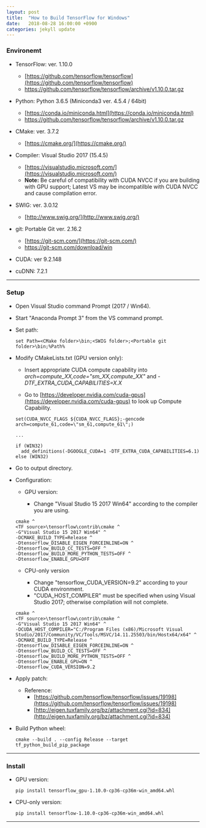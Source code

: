 ```yaml
---
layout: post
title:  "How to Build TensorFlow for Windows"
date:   2018-08-28 16:00:00 +0900
categories: jekyll update
---
```



### Environemt
  - TensorFlow: ver. 1.10.0
    - [https://github.com/tensorflow/tensorflow](https://github.com/tensorflow/tensorflow)
    - https://github.com/tensorflow/tensorflow/archive/v1.10.0.tar.gz


  - Python: Python 3.6.5 (Miniconda3 ver. 4.5.4 / 64bit)
    - [https://conda.io/miniconda.html](https://conda.io/miniconda.html)
    - https://github.com/tensorflow/tensorflow/archive/v1.10.0.tar.gz

  - CMake: ver. 3.7.2
    - [https://cmake.org/](https://cmake.org/)

  - Compiler: Visual Studio 2017 (15.4.5)
    - [https://visualstudio.microsoft.com/](https://visualstudio.microsoft.com/)
    - __Note:__ Be careful of compatibility with CUDA NVCC if you are building with GPU support; Latest VS may be incompatilble with CUDA NVCC and cause compilation error.

  - SWIG: ver. 3.0.12
    - [http://www.swig.org/](http://www.swig.org/)

  - git: Portable Git ver. 2.16.2
    - [https://git-scm.com/](https://git-scm.com/)
    - https://git-scm.com/download/win

  - CUDA: ver 9.2.148

  - cuDNN: 7.2.1


***
### Setup

- Open Visual Studio command Prompt (2017 / Win64).

- Start "Anaconda Prompt 3" from the VS command prompt.

- Set path:

  ```msdos
  set Path=<CMake folder>\bin;<SWIG folder>;<Portable git folder>\bin;%Path%
  ```

- Modify CMakeLists.txt (GPU version only):

  - Insert appropriate CUDA compute capability into _arch=compute_XX,code=\"sm_XX,compute_XX\"_ and _-DTF_EXTRA_CUDA_CAPABILITIES=X.X_

  - Go to [https://developer.nvidia.com/cuda-gpus](https://developer.nvidia.com/cuda-gpus) to look up Compute Capability.

  ```text
  set(CUDA_NVCC_FLAGS ${CUDA_NVCC_FLAGS};-gencode arch=compute_61,code=\"sm_61,compute_61\";)

  ...

  if (WIN32)
    add_definitions(-DGOOGLE_CUDA=1 -DTF_EXTRA_CUDA_CAPABILITIES=6.1)
  else (WIN32)
  ```

- Go to output directory.

- Configuration:

  - GPU version:

    - Change "Visual Studio 15 2017 Win64" according to the compiler you are using.

  ```msdos
  cmake ^
  <TF source>\tensorflow\contrib\cmake ^
  -G"Visual Studio 15 2017 Win64" ^
  -DCMAKE_BUILD_TYPE=Release ^
  -Dtensorflow_DISABLE_EIGEN_FORCEINLINE=ON ^
  -Dtensorflow_BUILD_CC_TESTS=OFF ^
  -Dtensorflow_BUILD_MORE_PYTHON_TESTS=OFF ^
  -Dtensorflow_ENABLE_GPU=OFF
  ```

  - CPU-only version

    - Change "tensorflow_CUDA_VERSION=9.2" according to your CUDA environment.
    - "CUDA_HOST_COMPILER" must be specified when using Visual Studio 2017; otherwise compilation will not complete.

  ```
  cmake ^
  <TF source>\tensorflow\contrib\cmake ^
  -G"Visual Studio 15 2017 Win64" ^
  -DCUDA_HOST_COMPILER="C:/Program Files (x86)/Microsoft Visual Studio/2017/Community/VC/Tools/MSVC/14.11.25503/bin/Hostx64/x64" ^
  -DCMAKE_BUILD_TYPE=Release ^
  -Dtensorflow_DISABLE_EIGEN_FORCEINLINE=ON ^
  -Dtensorflow_BUILD_CC_TESTS=OFF ^
  -Dtensorflow_BUILD_MORE_PYTHON_TESTS=OFF ^
  -Dtensorflow_ENABLE_GPU=ON ^
  -Dtensorflow_CUDA_VERSION=9.2
  ```

- Apply patch:

  - Reference: 
    - [https://github.com/tensorflow/tensorflow/issues/19198](https://github.com/tensorflow/tensorflow/issues/19198)
    - [http://eigen.tuxfamily.org/bz/attachment.cgi?id=834](http://eigen.tuxfamily.org/bz/attachment.cgi?id=834)


- Build Python wheel:

  ```msdos
  cmake --build . --config Release --target tf_python_build_pip_package
  ```


***
### Install

- GPU version:

  ```msdos
  pip install tensorflow_gpu-1.10.0-cp36-cp36m-win_amd64.whl
  ```

- CPU-only version:

  ```
  pip install tensorflow-1.10.0-cp36-cp36m-win_amd64.whl
  ```


***

[jekyll-docs]: https://jekyllrb.com/docs/home
[jekyll-gh]:   https://github.com/jekyll/jekyll
[jekyll-talk]: https://talk.jekyllrb.com/